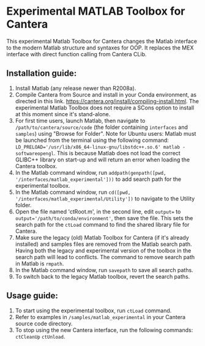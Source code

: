 # Experimental MATLAB Toolbox for Cantera
This experimental Matlab Toolbox for Cantera changes the Matlab interface to the modern
Matlab structure and syntaxes for OOP. It replaces the MEX interface with direct
function calling from Cantera CLib.

## Installation guide:

1. Install Matlab (any release newer than R2008a).
2. Compile Cantera from Source and install in your Conda environment, as directed in
   this link. https://cantera.org/install/compiling-install.html. The experimental
   Matlab Toolbox does not require a SCons option to install at this moment since it's
   stand-alone.
3. For first time users, launch Matlab, then navigate to `/path/to/cantera/source/code`
   (the folder containing `interfaces` and `samples`) using "Browse for Folder".
   Note for Ubuntu users: Matlab must be launched from the terminal
   using the following command:
   `LD_PRELOAD='/usr/lib/x86_64-linux-gnu/libstdc++.so.6' matlab -softwareopengl`.
   This is because Matlab does not load the correct GLIBC++ library on start-up and
   will return an error when loading the Cantera toolbox.
4. In the Matlab command window, run
   `addpath(genpath([pwd, '/interfaces/matlab_experimental']))` to add search path for
   the experimental toolbox.
5. In the Matlab command window, run
   `cd([pwd, '/interfaces/matlab_experimental/Utility'])` to navigate to the Utility
   folder.
6. Open the file named 'ctRoot.m', in the second line, edit `output=` to
   `output='/path/to/conda/environment'`, then save the file. This sets the search path
   for the `ctLoad` command to find the shared library file for Cantera.
7. Make sure the legacy (old) Matlab Toolbox for
   Cantera (if it's already installed) and samples files are removed from
   the Matlab search path. Having both the legacy and experimental version
   of the toolbox in the search path will lead to conflicts.
   The command to remove search path in Matlab is `rmpath`.
8. In the Matlab command window, run `savepath` to save all search paths.
9. To switch back to the legacy Matlab toolbox, revert the search paths.

## Usage guide:

1. To start using the experimental toolbox, run `ctLoad` command.
2. Refer to examples in `/samples/matlab_experimental` in your
   Cantera source code directory.
3. To stop using the new Cantera interface, run the following commands:
   `ctCleanUp` `ctUnload`.
